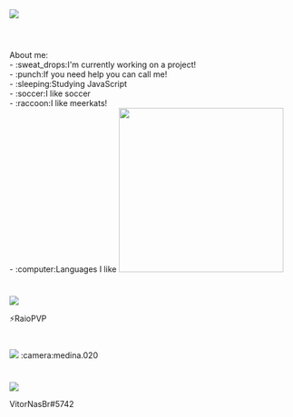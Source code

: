 <img src="https://cdn.discordapp.com/attachments/819667765123219486/830077210819821589/Vitor.png">

#

<br>
About me:
<br>
- :sweat_drops:I'm currently working on a project!
<br>
- :punch:If you need help you can call me!
<br>
- :sleeping:Studying JavaScript
<br>
- :soccer:I like soccer
<br>
- :raccoon:I like meerkats!
<br>
- :computer:Languages I like


<img src="https://cdn.discordapp.com/attachments/819667765123219486/830082197859991592/Sem_Titulo-2.png" width="290vw">


#

<img src="https://cdn.discordapp.com/attachments/819667765123219486/830267683996041256/1.png">

⚡RaioPVP

#


<img src="https://cdn.discordapp.com/attachments/819667765123219486/830266377046458399/1.png">
:camera:medina.020

#

<img src="https://cdn.discordapp.com/attachments/819667765123219486/830267116388614144/1.png">

VitorNasBr#5742
